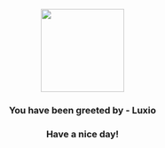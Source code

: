 <p align="center">
            <img src="https://raw.githubusercontent.com/PokeAPI/sprites/master/sprites/pokemon/404.png" width="150" height="150">
          </p>
          <h3 align="center">You have been greeted by - <b>Luxio</b></h3>
          <h3 align="center">Have a nice day!</h3>
        